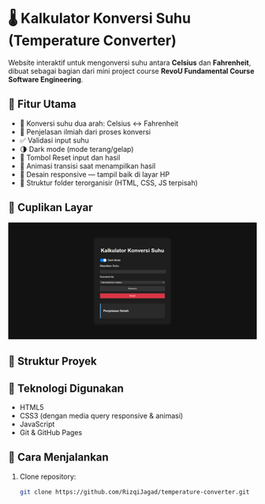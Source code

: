 # 🌡️ Kalkulator Konversi Suhu (Temperature Converter)

Website interaktif untuk mengonversi suhu antara **Celsius** dan **Fahrenheit**, dibuat sebagai bagian dari mini project course **RevoU Fundamental Course Software Engineering**.

## 🚀 Fitur Utama

- 🔁 Konversi suhu dua arah: Celsius ↔ Fahrenheit
- 🧠 Penjelasan ilmiah dari proses konversi
- ✅ Validasi input suhu
- 🌗 Dark mode (mode terang/gelap)
- 🔄 Tombol Reset input dan hasil
- 🎨 Animasi transisi saat menampilkan hasil
- 📱 Desain responsive — tampil baik di layar HP
- 🧾 Struktur folder terorganisir (HTML, CSS, JS terpisah)

## 📸 Cuplikan Layar

![screenshot](Tampilan.png) 
## 📂 Struktur Proyek


## 📐 Teknologi Digunakan

- HTML5
- CSS3 (dengan media query responsive & animasi)
- JavaScript
- Git & GitHub Pages

## 🔧 Cara Menjalankan

1. Clone repository:
   ```bash
   git clone https://github.com/RizqiJagad/temperature-converter.git
